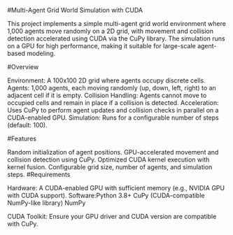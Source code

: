 #Multi-Agent Grid World Simulation with CUDA

This project implements a simple multi-agent grid world environment where 1,000 agents move randomly on a 2D grid, with movement and collision detection accelerated using CUDA via the CuPy library. The simulation runs on a GPU for high performance, making it suitable for large-scale agent-based modeling.

#Overview

Environment: A 100x100 2D grid where agents occupy discrete cells.
Agents: 1,000 agents, each moving randomly (up, down, left, right) to an adjacent cell if it is empty.
Collision Handling: Agents cannot move to occupied cells and remain in place if a collision is detected.
Acceleration: Uses CuPy to perform agent updates and collision checks in parallel on a CUDA-enabled GPU.
Simulation: Runs for a configurable number of steps (default: 100).

#Features

Random initialization of agent positions.
GPU-accelerated movement and collision detection using CuPy.
Optimized CUDA kernel execution with kernel fusion.
Configurable grid size, number of agents, and simulation steps.
#Requirements

Hardware: A CUDA-enabled GPU with sufficient memory (e.g., NVIDIA GPU with CUDA support).
Software:Python 3.8+
CuPy (CUDA-compatible NumPy-like library)
NumPy

CUDA Toolkit: Ensure your GPU driver and CUDA version are compatible with CuPy.


#


